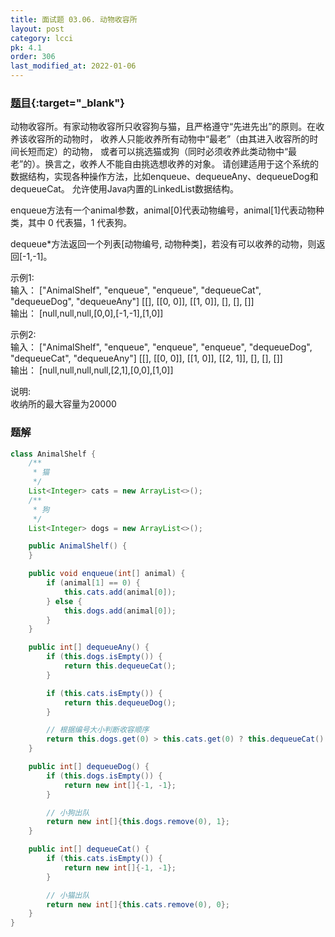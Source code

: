 ```yaml
---
title: 面试题 03.06. 动物收容所
layout: post
category: lcci
pk: 4.1
order: 306
last_modified_at: 2022-01-06
---
```


### [题目](https://leetcode.cn/animal-shelter-lcci/){:target="_blank"}

动物收容所。有家动物收容所只收容狗与猫，且严格遵守“先进先出”的原则。在收养该收容所的动物时，
收养人只能收养所有动物中“最老”（由其进入收容所的时间长短而定）的动物，
或者可以挑选猫或狗（同时必须收养此类动物中“最老”的）。换言之，收养人不能自由挑选想收养的对象。
请创建适用于这个系统的数据结构，实现各种操作方法，比如enqueue、dequeueAny、dequeueDog和dequeueCat。
允许使用Java内置的LinkedList数据结构。

enqueue方法有一个animal参数，animal[0]代表动物编号，animal[1]代表动物种类，其中 0 代表猫，1 代表狗。

dequeue*方法返回一个列表[动物编号, 动物种类]，若没有可以收养的动物，则返回[-1,-1]。

示例1:  
输入： ["AnimalShelf", "enqueue", "enqueue", "dequeueCat", "dequeueDog", "dequeueAny"] [[], [[0, 0]], [[1, 0]], [], [], []]  
输出： [null,null,null,[0,0],[-1,-1],[1,0]]

示例2:  
输入： ["AnimalShelf", "enqueue", "enqueue", "enqueue", "dequeueDog", "dequeueCat", "dequeueAny"] [[], [[0, 0]], [[1, 0]], [[2, 1]], [], [], []]  
输出： [null,null,null,null,[2,1],[0,0],[1,0]]

说明:  
收纳所的最大容量为20000

### 题解

```java
class AnimalShelf {
    /**
     * 猫
     */
    List<Integer> cats = new ArrayList<>();
    /**
     * 狗
     */
    List<Integer> dogs = new ArrayList<>();

    public AnimalShelf() {
    }

    public void enqueue(int[] animal) {
        if (animal[1] == 0) {
            this.cats.add(animal[0]);
        } else {
            this.dogs.add(animal[0]);
        }
    }

    public int[] dequeueAny() {
        if (this.dogs.isEmpty()) {
            return this.dequeueCat();
        }

        if (this.cats.isEmpty()) {
            return this.dequeueDog();
        }

        // 根据编号大小判断收容顺序
        return this.dogs.get(0) > this.cats.get(0) ? this.dequeueCat() : this.dequeueDog();
    }

    public int[] dequeueDog() {
        if (this.dogs.isEmpty()) {
            return new int[]{-1, -1};
        }

        // 小狗出队
        return new int[]{this.dogs.remove(0), 1};
    }

    public int[] dequeueCat() {
        if (this.cats.isEmpty()) {
            return new int[]{-1, -1};
        }

        // 小猫出队
        return new int[]{this.cats.remove(0), 0};
    }
}
```